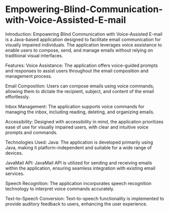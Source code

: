 # Empowering-Blind-Communication-with-Voice-Assisted-E-mail
Introduction:
Empowering Blind Communication with Voice-Assisted E-mail is a Java-based application designed to facilitate email communication for visually impaired individuals. The application leverages voice assistance to enable users to compose, send, and manage emails without relying on traditional visual interfaces.

Features:
Voice Assistance: The application offers voice-guided prompts and responses to assist users throughout the email composition and management process.

Email Composition: Users can compose emails using voice commands, allowing them to dictate the recipient, subject, and content of the email effortlessly.

Inbox Management: The application supports voice commands for managing the inbox, including reading, deleting, and organizing emails.

Accessibility: Designed with accessibility in mind, the application prioritizes ease of use for visually impaired users, with clear and intuitive voice prompts and commands.

Technologies Used:
Java: The application is developed primarily using Java, making it platform-independent and suitable for a wide range of devices.

JavaMail API: JavaMail API is utilized for sending and receiving emails within the application, ensuring seamless integration with existing email services.

Speech Recognition: The application incorporates speech recognition technology to interpret voice commands accurately.

Text-to-Speech Conversion: Text-to-speech functionality is implemented to provide auditory feedback to users, enhancing the user experience.

